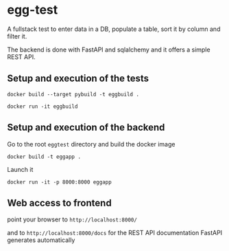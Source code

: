 # egg-test

A fullstack test to enter data in a DB, populate a table, sort it by column and filter it.

The backend is done with FastAPI and sqlalchemy and it offers a simple REST API.


## Setup and execution of the tests

`docker build --target pybuild -t eggbuild .`

`docker run -it eggbuild`

## Setup and execution of the backend

Go to the root `eggtest` directory and build the docker image

`docker build -t eggapp .`

Launch it

`docker run -it -p 8000:8000 eggapp`

## Web access to frontend

point your browser to `http://localhost:8000/`

and to `http://localhost:8000/docs` for the  REST API
documentation FastAPI generates automatically
